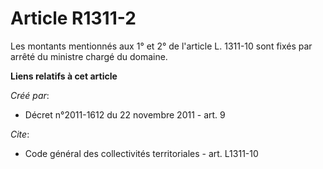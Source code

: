 # Article R1311-2

Les montants mentionnés aux 1° et 2° de l'article L. 1311-10 sont fixés par arrêté du ministre chargé du domaine.

**Liens relatifs à cet article**

_Créé par_:

  - Décret n°2011-1612 du 22 novembre 2011 - art. 9

_Cite_:

  - Code général des collectivités territoriales - art. L1311-10

